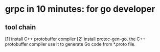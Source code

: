 # grpc in 10 minutes: for go developer

## tool chain
[1] install C++ protobuffer compiler
[2] install protoc-gen-go, the C++ protobuffer compiler use it to generate Go code from *.proto file.
